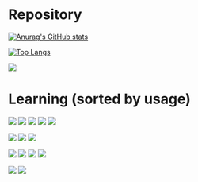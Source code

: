 # Repository
[![Anurag's GitHub stats](https://github-readme-stats.vercel.app/api?username=nightb8g&count_private=true&hide=contribs,prs,issues,stars&show_icons=true&theme=react&hide_border=true)](https://github.com/anuraghazra/github-readme-stats)

[![Top Langs](https://github-readme-stats.vercel.app/api/top-langs/?username=nightb8g&langs_count=10&layout=compact&theme=react&hide_border=true)](https://github.com/anuraghazra/github-readme-stats)

<img src="https://img.shields.io/github/last-commit/nightb8g/nightb8g?label=Last%20Update&logo=github&style=for-the-badge"/>

<!--
## All Time Languages--
---
<!-- Waka share --
<!--![wakatime](https://wakatime.com/share/@nightb8g/4aea87cd-ee8a-4f22-8d0c-882a8cc020a4.svg)

--- -->
# Learning (sorted by usage)
<!-- Programming language -->
<img src="https://img.shields.io/badge/javascript-F7DF1E?style=for-the-badge&logo=javascript&logoColor=333"/> <img src="https://img.shields.io/badge/c_sharp-239120?style=for-the-badge&logo=csharp&logoColor=ddd"/> <img src="https://img.shields.io/badge/java-007396?style=for-the-badge&logo=java&logoColor=fff"/> <img src="https://img.shields.io/badge/python-3776AB?style=for-the-badge&logo=python&logoColor=ddd"/> <img src="https://img.shields.io/badge/c-A8B9CC?style=for-the-badge&logo=c&logoColor=333"/>

<!-- Markdown language -->
<img src="https://img.shields.io/badge/html-E34F26?style=for-the-badge"/> <img src="https://img.shields.io/badge/markdown-000?style=for-the-badge"/><!-- Style --> <img src="https://img.shields.io/badge/css-1572B6?style=for-the-badge"/>

<!-- Framework -->
<img src="https://img.shields.io/badge/express-000?style=for-the-badge"/> <img src="https://img.shields.io/badge/react-61DAFB?style=for-the-badge"/> <img src="https://img.shields.io/badge/node_js-339933?style=for-the-badge"/> <img src="https://img.shields.io/badge/.net-512BD4?style=for-the-badge"/>

<!-- Database -->
<img src="https://img.shields.io/badge/mongo_db-47A248?style=for-the-badge"/> <img src="https://img.shields.io/badge/sql-CC2927?style=for-the-badge"/>

[//]: # (Links)

[simple-icons]: <https://simpleicons.org/>
[github-whitelist]: <https://gist.github.com/kivikakk/622b5dcf395e26c49e2334f0eb19e6f9>
